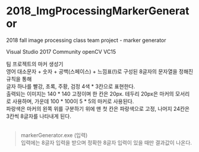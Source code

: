# 2018_ImgProcessingMarkerGenerator
2018 fall image processing class team project - marker generator

Visual Studio 2017 Community
openCV VC15

팀 프로젝트의 마커 생성기<br>
영어 대소문자 + 숫자 + 공백(스페이스) + 느낌표(!)로 구성된 8글자의 문자열을 정해진 규칙을 통해<br>
글자 하나를 빨강, 초록, 주황, 검정 4색 * 3칸으로 표현한다.<br>
출력되는 이미지는 140 * 140 고정이며 한 칸은 20px. 테두리 20px은 마커의 모서리로 사용하며, 가운데 100 * 100이 5 * 5의 마커로 사용된다.<br>
파랑색은 마커의 왼쪽 위를 구분하기 위에 맨 첫 칸은 파랑색으로 고정, 나머지 24칸은 3칸씩 8글자를 나타내게 된다.<br><br>

> markerGenerator.exe (입력) <br>
입력에는 8글자 입력을 받으며 정확한 8글자 입력이 있을 때만 결과값이 나온다.

